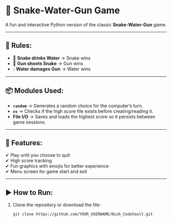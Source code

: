 # 🐍 Snake-Water-Gun Game

A fun and interactive Python version of the classic **Snake-Water-Gun** game.

---

## 📜 Rules:
- 🐍 **Snake drinks Water** → Snake wins
- 🔫 **Gun shoots Snake** → Gun wins
- 💧 **Water damages Gun** → Water wins

---

## 📦 Modules Used:
- **`random`** → Generates a random choice for the computer’s turn.  
- **`os`** → Checks if the high score file exists before creating/reading it.  
- **File I/O** → Saves and loads the highest score so it persists between game sessions.  

---

## 🎯 Features:
✔ Play until you choose to quit  
✔ High score tracking  
✔ Fun graphics with emojis for better experience  
✔ Menu screen for game start and exit  

---

## ▶️ How to Run:
1. Clone the repository or download the file:
   ```bash
   git clone https://github.com/YOUR_USERNAME/Nish_CodeVault.git

